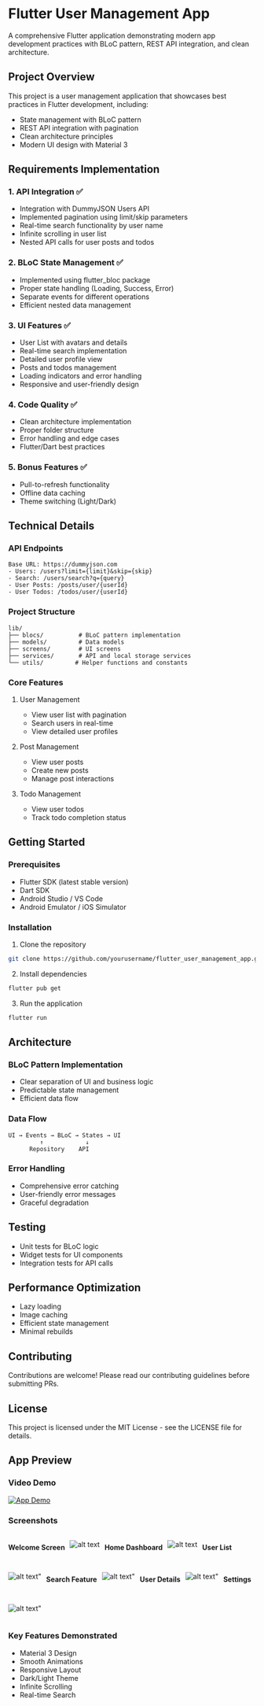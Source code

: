 # Flutter User Management App

A comprehensive Flutter application demonstrating modern app development practices with BLoC pattern, REST API integration, and clean architecture.

## Project Overview

This project is a user management application that showcases best practices in Flutter development, including:
- State management with BLoC pattern
- REST API integration with pagination
- Clean architecture principles
- Modern UI design with Material 3

## Requirements Implementation

### 1. API Integration ✅
- Integration with DummyJSON Users API
- Implemented pagination using limit/skip parameters
- Real-time search functionality by user name
- Infinite scrolling in user list
- Nested API calls for user posts and todos

### 2. BLoC State Management ✅
- Implemented using flutter_bloc package
- Proper state handling (Loading, Success, Error)
- Separate events for different operations
- Efficient nested data management

### 3. UI Features ✅
- User List with avatars and details
- Real-time search implementation
- Detailed user profile view
- Posts and todos management
- Loading indicators and error handling
- Responsive and user-friendly design

### 4. Code Quality ✅
- Clean architecture implementation
- Proper folder structure
- Error handling and edge cases
- Flutter/Dart best practices

### 5. Bonus Features ✅
- Pull-to-refresh functionality
- Offline data caching
- Theme switching (Light/Dark)

## Technical Details

### API Endpoints
```
Base URL: https://dummyjson.com
- Users: /users?limit={limit}&skip={skip}
- Search: /users/search?q={query}
- User Posts: /posts/user/{userId}
- User Todos: /todos/user/{userId}
```

### Project Structure
```
lib/
├── blocs/          # BLoC pattern implementation
├── models/         # Data models
├── screens/        # UI screens
├── services/       # API and local storage services
└── utils/         # Helper functions and constants
```

### Core Features
1. User Management
   - View user list with pagination
   - Search users in real-time
   - View detailed user profiles

2. Post Management
   - View user posts
   - Create new posts
   - Manage post interactions

3. Todo Management
   - View user todos
   - Track todo completion status

## Getting Started

### Prerequisites
- Flutter SDK (latest stable version)
- Dart SDK
- Android Studio / VS Code
- Android Emulator / iOS Simulator

### Installation
1. Clone the repository
```bash
git clone https://github.com/yourusername/flutter_user_management_app.git
```

2. Install dependencies
```bash
flutter pub get
```

3. Run the application
```bash
flutter run
```

## Architecture

### BLoC Pattern Implementation
- Clear separation of UI and business logic
- Predictable state management
- Efficient data flow

### Data Flow
```
UI → Events → BLoC → States → UI
         ↑            ↓
      Repository    API
```

### Error Handling
- Comprehensive error catching
- User-friendly error messages
- Graceful degradation

## Testing
- Unit tests for BLoC logic
- Widget tests for UI components
- Integration tests for API calls

## Performance Optimization
- Lazy loading
- Image caching
- Efficient state management
- Minimal rebuilds

## Contributing
Contributions are welcome! Please read our contributing guidelines before submitting PRs.

## License
This project is licensed under the MIT License - see the LICENSE file for details.

## App Preview

### Video Demo
[![App Demo](https://img.youtube.com/vi/YOUR_VIDEO_ID/0.jpg)](https://www.youtube.com/watch?v=YOUR_VIDEO_ID)

### Screenshots

<div style="display: flex; flex-wrap: wrap; gap: 10px;">

#### Welcome Screen
![alt text](image.png)

#### Home Dashboard
![alt text](image-1.png)

#### User List
![alt text](image-2.png)"

#### Search Feature
![alt text](image-3.png)" 

#### User Details
![alt text](image-4.png)" 

#### Settings
![alt text](image-5.png)" 
</div>

### Key Features Demonstrated
- Material 3 Design
- Smooth Animations
- Responsive Layout
- Dark/Light Theme
- Infinite Scrolling
- Real-time Search
